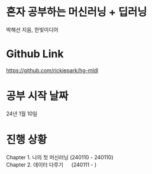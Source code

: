 # 혼자 공부하는 머신러닝 + 딥러닝
박해선 지음, 한빛미디어  

# Github Link
https://github.com/rickiepark/hg-mldl  

# 공부 시작 날짜
24년 1월 10일  

# 진행 상황
Chapter 1. 나의 첫 머신러닝 (240110 - 240110)  
Chapter 2. 데이터 다루기 &ensp;&ensp; (240111 - )
